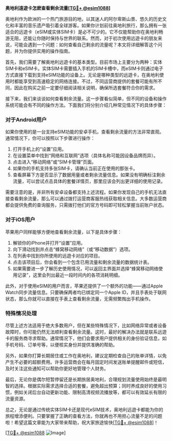 **奥地利遠遊卡怎麽查看剩余流量[[TG💪+ @esim1088](https://t.me/s/esim1088)]**

奥地利作为欧洲的一个热门旅游目的地，以其迷人的阿尔卑斯山景、悠久的历史文化和丰富的音乐遗产吸引着全球游客。如果你计划前往奥地利旅行，那么拥有一张适合的远遊卡（eSIM或实体SIM卡）是必不可少的。它不仅能帮助你在奥地利畅游无阻，还能让你随时保持与世界的联系。然而，对于初次使用远遊卡的朋友来说，可能会遇到一个问题：如何查看自己剩余的流量呢？本文将详细解答这个问题，并为你提供实用的操作指南。

首先，我们需要了解奥地利远遊卡的基本类型。目前市场上主要分为两种：实体SIM卡和eSIM卡。实体SIM卡需要插入手机的SIM卡槽中，而eSIM卡则通过电子方式直接下载到支持eSIM功能的设备上。无论是哪种类型的远遊卡，在奥地利使用时都能享受到高速稳定的网络连接。不过，不同运营商提供的套餐可能有所不同，因此在购买之前一定要仔细阅读相关说明，确保所选套餐符合你的需求。

接下来，我们来谈谈如何查看剩余流量。这一步骤看似简单，但不同的设备和操作系统可能会有不同的操作方法。下面我们将分别介绍几种常见情况下的具体步骤：

### 对于Android用户

如果你使用的是一台支持eSIM功能的安卓手机，查看剩余流量的方法非常直观。通常情况下，你可以按照以下步骤进行操作：

1. 打开手机上的“设置”应用。
2. 在设置菜单中找到“网络和互联网”选项（具体名称可能因设备品牌而异）。
3. 点击进入“移动网络”或“SIM卡管理”页面。
4. 如果你的手机支持多张SIM卡，请确认当前正在使用的那张卡。
5. 查看屏幕下方是否显示了数据用量或者剩余流量信息。如果没有明确标注剩余流量，可以尝试点击具体的套餐详情页，那里应该会列出更详细的使用记录。

需要注意的是，并非所有安卓设备都支持上述流程。如果你发现自己的手机无法直接查看剩余流量，那么可以通过拨打运营商客服热线获取相关信息。大多数运营商都会提供免费的查询服务，只需拨打他们的官方号码即可轻松掌握当前账户状态。

### 对于iOS用户

苹果用户同样能够方便地查看剩余流量，以下是具体步骤：

1. 解锁你的iPhone并打开“设置”应用。
2. 向下滑动找到并点击“蜂窝移动网络”（或“移动数据”）选项。
3. 在列表中找到你所使用的远遊卡对应的项目。
4. 点击该项目后，你会看到一个包含已用流量和剩余流量的数据统计表。
5. 如果需要进一步了解历史使用情况，可以返回主界面并选择“蜂窝移动网络使用记录”，这里会列出最近一段时间内的各项消耗明细。

此外，对于使用eSIM的用户而言，苹果还提供了一个额外的功能——通过Apple Watch同步流量信息。只要确保两者均已绑定同一个Apple ID，并且手表处于联网状态，那么你就可以直接在手表上查看剩余流量，无需频繁掏出手机操作。

### 特殊情况处理

尽管上述方法适用于绝大多数用户，但在某些特殊情况下，比如网络异常或者设备故障时，你可能仍然无法顺利查看剩余流量。这时，最好的解决办法就是联系远遊卡的服务商寻求帮助。通常情况下，他们会要求用户提供相关的身份验证信息，如手机号码、订单号等，以便核实身份并提供准确的帮助。

另外，如果你打算长期居住或工作在奥地利，建议定期检查自己的账单详情，以免产生不必要的超额费用。许多运营商会在每月固定时间发送账单提醒邮件或短信，及时关注这些通知可以帮助你更好地管理个人财务。

最后，无论你是偶尔短暂停留还是长期旅居奥地利，合理规划流量使用始终是最明智的选择。根据实际需求选择合适的套餐，避免超出预算；同时养成良好的使用习惯，例如关闭后台自动更新功能、限制高清视频流播放等，都可以有效延长有限的流量资源。

总之，无论是通过传统实体SIM卡还是现代eSIM技术，奥地利远遊卡都能为你的旅程增添便利。只要掌握了正确的查看方法，你就再也不用担心流量不足的问题啦！希望这篇文章能为大家带来帮助，祝大家旅途愉快[[TG💪+ @esim1088](https://t.me/s/esim1088)]！

[[TG💪+ @esim1088](https://t.me/s/esim1088) ![Image](https://i.postimg.cc/4NQfJmqS/Snipaste-2025-05-13-00-14-12.png)]